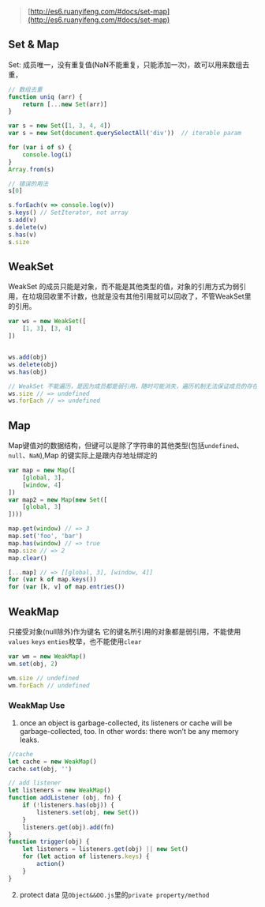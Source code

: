 > [http://es6.ruanyifeng.com/#docs/set-map](http://es6.ruanyifeng.com/#docs/set-map)

## Set & Map
Set: 成员唯一，没有重复值(NaN不能重复，只能添加一次)，故可以用来数组去重，
```javascript
// 数组去重
function uniq (arr) {
    return [...new Set(arr)]
}

var s = new Set([1, 3, 4, 4])
var s = new Set(document.querySelectAll('div'))  // iterable param

for (var i of s) {
    console.log(i)
}
Array.from(s)

// 错误的用法 
s[0]

s.forEach(v => console.log(v))
s.keys() // SetIterator, not array
s.add(v)
s.delete(v)
s.has(v)
s.size
```

## WeakSet
WeakSet 的成员只能是对象，而不能是其他类型的值，对象的引用方式为弱引用，在垃圾回收里不计数，也就是没有其他引用就可以回收了，不管WeakSet里的引用。
```javascript
var ws = new WeakSet([
    [1, 3], [3, 4]
])


ws.add(obj)
ws.delete(obj)
ws.has(obj)

// WeakSet 不能遍历，是因为成员都是弱引用，随时可能消失，遍历机制无法保证成员的存在
ws.size // => undefined
ws.forEach // => undefined
```

## Map
Map键值对的数据结构，但键可以是除了字符串的其他类型(包括`undefined`、`null`、`NaN`),Map 的键实际上是跟内存地址绑定的
```javascript
var map = new Map([
    [global, 3],
    [window, 4]
])
var map2 = new Map(new Set([
    [global, 3]
])))

map.get(window) // => 3
map.set('foo', 'bar')
map.has(window) // => true
map.size // => 2
map.clear()

[...map] // => [[global, 3], [window, 4]]
for (var k of map.keys())
for (var [k, v] of map.entries())
```
## WeakMap
只接受对象(null除外)作为键名
它的键名所引用的对象都是弱引用，不能使用`values` `keys` `enties`枚举，也不能使用`clear`
```javascript
var wm = new WeakMap()
wm.set(obj, 2)

wm.size // undefined
wm.forEach // undefined
```
### WeakMap Use
1. once an object is garbage-collected, its listeners or cache will be garbage-collected, too. In other words: there won’t be any memory leaks.

```js
//cache
let cache = new WeakMap()
cache.set(obj, '')

// add listener
let listeners = new WeakMap()
function addListener (obj, fn) {
    if (!listeners.has(obj)) {
        listeners.set(obj, new Set())
    }
    listeners.get(obj).add(fn)
}
function trigger(obj) {
    let listeners = listeners.get(obj) || new Set()
    for (let action of listeners.keys) {
        action()
    }
}
```

2. protect data
见`Object&&OO.js`里的`private property/method`
